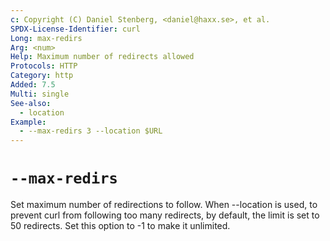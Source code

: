 ```yaml
---
c: Copyright (C) Daniel Stenberg, <daniel@haxx.se>, et al.
SPDX-License-Identifier: curl
Long: max-redirs
Arg: <num>
Help: Maximum number of redirects allowed
Protocols: HTTP
Category: http
Added: 7.5
Multi: single
See-also:
  - location
Example:
  - --max-redirs 3 --location $URL
---
```


# `--max-redirs`

Set maximum number of redirections to follow. When --location is used, to
prevent curl from following too many redirects, by default, the limit is
set to 50 redirects. Set this option to -1 to make it unlimited.

